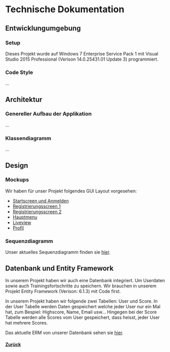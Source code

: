 # Technische Dokumentation
  
  ## Entwicklungumgebung
  
  ### Setup
  Dieses Projekt wurde auf Windows 7 Enterprise Service Pack 1 mit Visual Studio 2015 Professional (Verison 14.0.25431.01 Update 3) programmiert. 
  
  ### Code Style
  ...
  
  
  
  ## Architektur
    
  ### Genereller Aufbau der Applikation
  ...
  
  ### Klassendiagramm
  ...
  
  
  ## Design
    
  ### Mockups
  Wir haben für unser Projekt folgendes GUI Layout vorgesehen:
  * [Startscreen und Anmelden](img/start.png)
  * [Registrierungsscreen 1](img/register.png)
  * [Registrierungsscreen 2](img/register2.png)
  * [Hauptmenu](img/mainmenu.png)
  * [Liveview](img/liveview.png)
  * [Profil](img/profile.png)
  
  ### Sequenzdiagramm
  Unser aktuelles Sequenzdiagramm finden sie [hier](img/sd_tys.PNG).
  
  ## Datenbank und Entity Framework
  In unserem Projekt haben wir auch eine Datenbank integriert. Um Userdaten sowie auch Trainingsfortschritte zu speichern.
  Wir brauchen in unserem Projekt Entity Framework (Verison: 6.1.3) mit Code first.
  
  In unserem Projekt haben wir folgende zwei Tabellen: User und Score. 
  In der User Tabelle werden Daten gespeichert welche jeder User nur ein Mal hat, zum Bespiel: Highscore, Name, Email usw... 
  Hingegen bei der Score Tabelle werden alle Scores vom User gespeichert, dass heisst, jeder User hat mehrere Scores.
  
  Das aktuelle ERM von unserer Datenbank sehen sie [hier](img/erm_tys.PNG).
  
  
  
  #### [Zurück](../README.md)